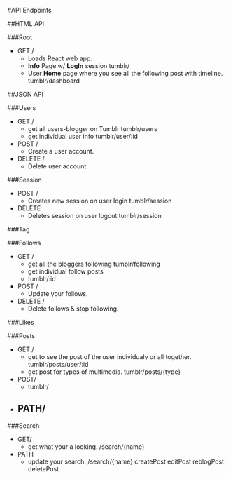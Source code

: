#API Endpoints

##HTML API

###Root
 - GET /
    - Loads React web app.
    - **Info** Page w/ **LogIn** session
        tumblr/
    - User **Home** page where you see all the following post with timeline.
        tumblr/dashboard 

##JSON API

###Users
- GET /
    - get all users-blogger on Tumblr
        tumblr/users
    - get individual user info
        tumblr/user/:id 
- POST / 
    - Create a user account.
- DELETE /
    - Delete user account.

###Session
- POST /
    - Creates new session on user login
        tumblr/session
- DELETE 
    - Deletes session on user logout
        tumblr/session

<!-- userDashboard
userFollowing
userLikes -->

###Tag

###Follows
- GET /
    - get all the bloggers following
        tumblr/following
    - get individual follow posts
    - tumblr/:id
- POST / 
    - Update your follows.
- DELETE /
    - Delete follows & stop following.

###Likes

###Posts
 - GET / 
    - get to see the post of the user individualy or all together.
        tumblr/posts/user/:id
    - get post for types of multimedia.
        tumblr/posts/{type}
- POST/
    - tumblr/
- PATH/ 
    - 

###Search
 - GET/ 
    - get what your a looking.
    /search/{name}
- PATH
    - update your search.
    /search/{name}
createPost
editPost
reblogPost
deletePost
<!-- taggedPosts -->